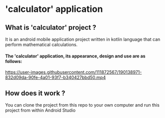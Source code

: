 # 'calculator' application
## What is 'calculator' project ?
It is an android mobile application project written in kotlin language that can perform mathematical calculations.
#### The 'calculator' application, its appearance, design and use are as follows:


https://user-images.githubusercontent.com/111872567/190138971-832d09da-90fe-4a01-93f7-b340427bbd50.mp4

## How does it work ?
You can clone the project from this repo to your own computer and run this project from within Android Studio
